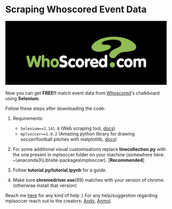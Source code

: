 # Scraping Whoscored Event Data
![alt text](https://github.com/Ali-Hasan-Khan/Scrape-Whoscored-Event-Data/blob/main/logo.jpg "Whoscored")

Now you can get **FREE!!** match event data from [Whoscored](http://whoscored.com/ "Whoscored")'s chalkboard using **Selenium**. 

Follow these steps after downloading the code:
1) Requirements: 
    - `Selenium==3.141.0` (Web scraping tool, [docs](https://selenium-python.readthedocs.io/))
    - `mplsoccer==1.0.2` (Amazing python library for drawing soccer/football pitches with matplotlilb, [docs](https://mplsoccer.readthedocs.io/en/latest/))

2) For some additional visual customisations replace **linecollection.py** with the one present in mplsoccer folder on your machine (somewhere here: ~\anaconda3\Lib\site-packages\mplsoccer). [**Recommended**] 
  
3) Follow **tutorial.py/tutorial.ipynb** for a guide.

4) Make sure **chromedriver.exe**(89) matches with your version of chrome.(otherwise install that version)  



Reach me [here](https://twitter.com/rockingAli5) for any kind of help :) 
For any help/suggestion regarding mplsoccer reach out to the creators: [Andy](https://twitter.com/numberstorm), [Anmol](https://twitter.com/slothfulwave612).

